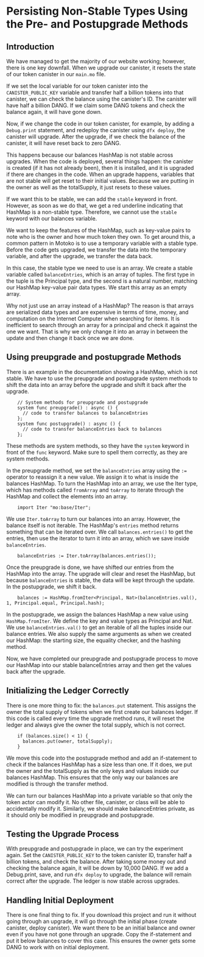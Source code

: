 # Persisting Non-Stable Types Using the Pre- and Postupgrade Methods

## Introduction

We have managed to get the majority of our website working; however, there is one key downfall. When we upgrade our canister, it resets the state of our token canister in our `main.mo` file.

If we set the local variable for our token canister into the `CANISTER_PUBLIC_KEY` variable and transfer half a billion tokens into that canister, we can check the balance using the canister's ID. The canister will have half a billion DANG. If we claim some DANG tokens and check the balance again, it will have gone down.

Now, if we change the code in our token canister, for example, by adding a `Debug.print` statement, and redeploy the canister using `dfx deploy`, the canister will upgrade. After the upgrade, if we check the balance of the canister, it will have reset back to zero DANG.

This happens because our balances HashMap is not stable across upgrades. When the code is deployed, several things happen: the canister is created (if it has not already been), then it is installed, and it is upgraded if there are changes in the code. When an upgrade happens, variables that are not stable will get reset to their initial values. Because we are putting in the owner as well as the totalSupply, it just resets to these values.

If we want this to be stable, we can add the `stable` keyword in front. However, as soon as we do that, we get a red underline indicating that HashMap is a non-stable type. Therefore, we cannot use the `stable` keyword with our balances variable.

We want to keep the features of the HashMap, such as key-value pairs to note who is the owner and how much token they own. To get around this, a common pattern in Motoko is to use a temporary variable with a stable type. Before the code gets upgraded, we transfer the data into the temporary variable, and after the upgrade, we transfer the data back.

In this case, the stable type we need to use is an array. We create a stable variable called `balanceEntries`, which is an array of tuples. The first type in the tuple is the Principal type, and the second is a natural number, matching our HashMap key-value pair data types. We start this array as an empty array.

Why not just use an array instead of a HashMap? The reason is that arrays are serialized data types and are expensive in terms of time, money, and computation on the Internet Computer when searching for items. It is inefficient to search through an array for a principal and check it against the one we want. That is why we only change it into an array in between the update and then change it back once we are done.

## Using preupgrade and postupgrade Methods

There is an example in the documentation showing a HashMap, which is not stable. We have to use the preupgrade and postupgrade system methods to shift the data into an array before the upgrade and shift it back after the upgrade.

```mo
    // System methods for preupgrade and postupgrade
    system func preupgrade() : async () {
      // code to transfer balances to balanceEntries
    };
    system func postupgrade() : async () {
      // code to transfer balanceEntries back to balances
    };
```

These methods are system methods, so they have the `system` keyword in front of the `func` keyword. Make sure to spell them correctly, as they are system methods.

In the preupgrade method, we set the `balanceEntries` array using the `:=` operator to reassign it a new value. We assign it to what is inside the balances HashMap. To turn the HashMap into an array, we use the Iter type, which has methods called `fromArray` and `toArray` to iterate through the HashMap and collect the elements into an array.

```mo
    import Iter "mo:base/Iter";
```

We use `Iter.toArray` to turn our balances into an array. However, the balance itself is not iterable. The HashMap's `entries` method returns something that can be iterated over. We call `balances.entries()` to get the entries, then use the iterator to turn it into an array, which we save inside `balanceEntries`.

```mo
    balanceEntries := Iter.toArray(balances.entries());
```

Once the preupgrade is done, we have shifted our entries from the HashMap into the array. The upgrade will clear and reset the HashMap, but because `balanceEntries` is stable, the data will be kept through the update. In the postupgrade, we shift it back.

```mo
    balances := HashMap.fromIter<Principal, Nat>(balanceEntries.val(), 1, Principal.equal, Principal.hash);
```

In the postupgrade, we assign the balances HashMap a new value using `HashMap.fromIter`. We define the key and value types as Principal and Nat. We use `balanceEntries.val()` to get an iterable of all the tuples inside our balance entries. We also supply the same arguments as when we created our HashMap: the starting size, the equality checker, and the hashing method.

Now, we have completed our preupgrade and postupgrade process to move our HashMap into our stable balanceEntries array and then get the values back after the upgrade.

## Initializing the Ledger Correctly

There is one more thing to fix: the `balances.put` statement. This assigns the owner the total supply of tokens when we first create our balances ledger. If this code is called every time the upgrade method runs, it will reset the ledger and always give the owner the total supply, which is not correct.

```mo
    if (balances.size() < 1) {
      balances.put(owner, totalSupply);
    }
```

We move this code into the postupgrade method and add an if-statement to check if the balances HashMap has a size less than one. If it does, we put the owner and the totalSupply as the only keys and values inside our balances HashMap. This ensures that the only way our balances are modified is through the transfer method.

We can turn our balances HashMap into a private variable so that only the token actor can modify it. No other file, canister, or class will be able to accidentally modify it. Similarly, we should make balanceEntries private, as it should only be modified in preupgrade and postupgrade.

## Testing the Upgrade Process

With preupgrade and postupgrade in place, we can try the experiment again. Set the `CANISTER_PUBLIC_KEY` to the token canister ID, transfer half a billion tokens, and check the balance. After taking some money out and checking the balance again, it will be down by 10,000 DANG. If we add a Debug.print, save, and run `dfx deploy` to upgrade, the balance will remain correct after the upgrade. The ledger is now stable across upgrades.

## Handling Initial Deployment

There is one final thing to fix. If you download this project and run it without going through an upgrade, it will go through the initial phase (create canister, deploy canister). We want there to be an initial balance and owner even if you have not gone through an upgrade. Copy the if-statement and put it below balances to cover this case. This ensures the owner gets some DANG to work with on initial deployment.
